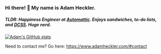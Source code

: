 ### Hi there! 👋 My name is Adam Heckler.

##### TLDR: Happiness Engineer at [Automattic](https://automattic.com/). Enjoys sandwiches, to-do lists, and [DCSS](https://crawl.develz.org/). Huge nerd.

[![Adam's GitHub stats](https://github-readme-stats.vercel.app/api?username=aheckler&count_private=true&hide=stars&show_icons=true&include_all_commits=true)](#)

Need to contact me? Go here: https://www.adamheckler.com/#contact
